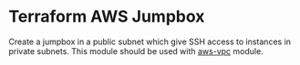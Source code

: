 # Terraform AWS Jumpbox
Create a jumpbox in a public subnet which give SSH access to instances in private subnets.
This module should be used with [aws-vpc](https://github.com/terraform-aws-modules/terraform-aws-vpc) module.